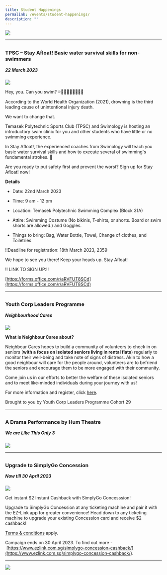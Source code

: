 ```yaml
---
title: Student Happenings
permalink: /events/student-happenings/
description: ""
---
```

![](/images/Events/Happenings/header_happenings_2.jpg)

<hr>
<br>

<h3 style="margin-top:0%">TPSC – Stay Afloat!
Basic water survival skills for non-swimmers
</h3>
<h5 style="margin-top:0%"><i>22 March 2023</i></h5>

![](/images/Events/Happenings/2023%2003%2003/afloat.jpg)


Hey, you. Can you swim? 💦🏊🏼‍♀️🏊🏻🏊🏼‍♀️

According to the World Health Organization (2021), drowning is the third leading cause of unintentional injury death.

We want to change that.

Temasek Polytechnic Sports Club (TPSC) and Swimology is hosting an introductory swim clinic for you and other students who have little or no swimming experience. 

In Stay Afloat!, the experienced coaches from Swimology will teach you basic water survival skills and how to execute several of swimming's fundamental strokes. 🤩

Are you ready to put safety first and prevent the worst? Sign up for Stay Afloat! now!

**Details**

* Date: 22nd March 2023

* Time: 9 am - 12 pm

* Location: Temasek Polytechnic Swimming Complex (Block 31A)

* Attire: Swimming Costume (No bikinis, T-shirts, or shorts. Board or swim shorts are allowed.) and Goggles.

* Things to bring: Bag, Water Bottle, Towel, Change of clothes, and Toiletries

‼️Deadline for registration: 18th March 2023, 2359

We hope to see you there! Keep your heads up. Stay Afloat!

‼️ LINK TO SIGN UP:‼️

[https://forms.office.com/r/aRVFUT8SCd](https://forms.office.com/r/aRVFUT8SCd)

<hr>
<br>

<h3 style="margin-top:0%">Youth Corp Leaders Programme</h3>
<h5 style="margin-top:0%"><i>Neighbourhood Cares</i></h5>

![](/images/Events/Happenings/2023%2003%2020/neighbour.png)

**What is Neighbour Cares about?**

Neighbour Cares hopes to build a community of volunteers to check in on seniors (**with a focus on isolated seniors living in rental flats**) regularly to monitor their well-being and take note of signs of distress. Akin to how a good neighbour will care for the people around, volunteers are to befriend the seniors and encourage them to be more engaged with their community. 

Come join us in our efforts to better the welfare of these isolated seniors and to meet like-minded individuals during your journey with us!

For more information and register, click [here](https://www.volunteer.gov.sg/volunteer/opportunity/details/?id=960a7402-edb9-ed11-aa08-fbd851c1e723).

Brought to you by Youth Corp Leaders Programme Cohort 29

<hr>
<br>

<h3 style="margin-top:0%">A Drama Performance by Hum Theatre</h3>
<h5 style="margin-top:0%"><i>We are Like This Only 3</i></h5>

![](/images/Events/Happenings/2023%2003%2020/drama.jpg)


<hr>
<br>

<h3 style="margin-top:0%">Upgrade to SimplyGo Concession</h3>
<h5 style="margin-top:0%"><i>Now till 30 April 2023</i></h5>

![](/images/Events/Happenings/2023%2003%2003/simplygo.jpg)

Get instant $2 Instant Cashback with SimplyGo Concesssion!

Upgrade to SimplyGo Concession at any ticketing machine and pair it with the EZ-Link app for greater convenience! Head down to any ticketing machine to upgrade your existing Concession card and receive $2 cashback!

[Terms & conditions](https://www.ezlink.com.sg/wordpress/wp-content/uploads/2023/01/Terms-and-Conditions-Next-Trip-on-Us-2-instant-cashback-Final.pdf) apply.

Campaign ends on 30 April 2023. To find out more -  [https://www.ezlink.com.sg/simplygo-concession-cashback/](https://www.ezlink.com.sg/simplygo-concession-cashback/).

<hr>

![](/images/Events/Happenings/footer_happenings_2.jpg)